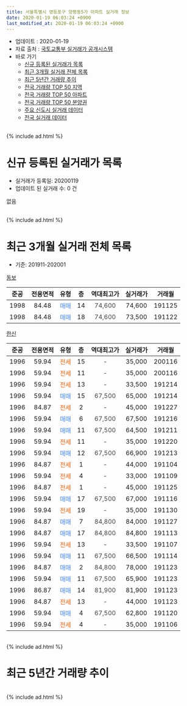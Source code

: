 ```yaml
---
title: 서울특별시 영등포구 양평동5가 아파트 실거래 정보
date: 2020-01-19 06:03:24 +0900
last_modified_at: 2020-01-19 06:03:24 +0900
---
```


* 업데이트 : 2020-01-19
* 자료 출처 : [국토교통부 실거래가 공개시스템](http://rt.molit.go.kr)
* 바로 가기
    * [신규 등록된 실거래가 목록](#신규-등록된-실거래가-목록)
    * [최근 3개월 실거래 전체 목록](#최근-3개월-실거래-전체-목록)
    * [최근 5년간 거래량 추이](#최근-5년간-거래량-추이)
    * [전국 거래량 TOP 50 지역](https://apt-info.github.io/apt-trade-info/최근-3개월-전국에서-가장-거래가-많이-발생한-지역)
    * [전국 거래량 TOP 50 아파트](https://apt-info.github.io/apt-trade-info/최근-3개월-전국에서-가장-거래가-많이-발생한-아파트)
    * [전국 거래량 TOP 50 분양권](https://apt-info.github.io/apt-trade-info/최근-3개월-전국에서-가장-거래가-많이-발생한-분양권)
    * [주요 신도시 실거래 데이터](https://apt-info.github.io/apt-trade-info/주요-신도시)
    * [전국 실거래 데이터](https://apt-info.github.io/apt-trade-info/전국)
<br>
{% include ad.html %}
<br>

# 신규 등록된 실거래가 목록
* 실거래가 등록일: 20200119
* 업데이트 된 실거래 수: 0 건

없음

<br>
{% include ad.html %}
<br>

# 최근 3개월 실거래 전체 목록
* 기준: 201911-202001


[동보](https://search.naver.com/search.naver?query=%EC%84%9C%EC%9A%B8%ED%8A%B9%EB%B3%84%EC%8B%9C+%EC%98%81%EB%93%B1%ED%8F%AC%EA%B5%AC+%EC%96%91%ED%8F%89%EB%8F%995%EA%B0%80+%EB%8F%99%EB%B3%B4)

|준공|전용면적|유형|층|역대최고가|실거래가|거래월|
|:---:|:---:|:---:|:---:|:---:|:---:|:---:|
|1998|84.48|<span style="color:#4285f3">매매</span>|14|<span style="color:#444444">74,600</span>|74,600|191125|
|1998|84.48|<span style="color:#4285f3">매매</span>|18|<span style="color:#444444">74,600</span>|73,500|191122|

[한신](https://search.naver.com/search.naver?query=%EC%84%9C%EC%9A%B8%ED%8A%B9%EB%B3%84%EC%8B%9C+%EC%98%81%EB%93%B1%ED%8F%AC%EA%B5%AC+%EC%96%91%ED%8F%89%EB%8F%995%EA%B0%80+%ED%95%9C%EC%8B%A0)

|준공|전용면적|유형|층|역대최고가|실거래가|거래월|
|:---:|:---:|:---:|:---:|:---:|:---:|:---:|
|1996|59.94|<span style="color:#ff5a00">전세</span>|15|<span style="color:#444444">-</span>|35,000|200116|
|1996|59.94|<span style="color:#ff5a00">전세</span>|11|<span style="color:#444444">-</span>|35,000|200116|
|1996|59.94|<span style="color:#ff5a00">전세</span>|13|<span style="color:#444444">-</span>|33,500|191214|
|1996|59.94|<span style="color:#4285f3">매매</span>|15|<span style="color:#444444">67,500</span>|65,000|191214|
|1996|84.87|<span style="color:#ff5a00">전세</span>|2|<span style="color:#444444">-</span>|45,000|191227|
|1996|59.94|<span style="color:#4285f3">매매</span>|6|<span style="color:#444444">67,500</span>|67,500|191216|
|1996|59.94|<span style="color:#4285f3">매매</span>|11|<span style="color:#444444">67,500</span>|64,500|191211|
|1996|59.94|<span style="color:#ff5a00">전세</span>|11|<span style="color:#444444">-</span>|35,000|191220|
|1996|59.94|<span style="color:#4285f3">매매</span>|12|<span style="color:#444444">67,500</span>|66,900|191213|
|1996|84.87|<span style="color:#ff5a00">전세</span>|1|<span style="color:#444444">-</span>|44,000|191104|
|1996|59.94|<span style="color:#ff5a00">전세</span>|4|<span style="color:#444444">-</span>|33,000|191109|
|1996|84.87|<span style="color:#ff5a00">전세</span>|1|<span style="color:#444444">-</span>|45,000|191125|
|1996|59.94|<span style="color:#4285f3">매매</span>|17|<span style="color:#444444">67,500</span>|67,000|191116|
|1996|59.94|<span style="color:#ff5a00">전세</span>|19|<span style="color:#444444">-</span>|35,000|191130|
|1996|84.87|<span style="color:#4285f3">매매</span>|7|<span style="color:#444444">84,800</span>|84,000|191127|
|1996|84.87|<span style="color:#4285f3">매매</span>|17|<span style="color:#444444">84,800</span>|84,800|191113|
|1996|59.94|<span style="color:#ff5a00">전세</span>|13|<span style="color:#444444">-</span>|33,500|191107|
|1996|59.94|<span style="color:#4285f3">매매</span>|11|<span style="color:#444444">67,500</span>|66,500|191114|
|1996|84.87|<span style="color:#4285f3">매매</span>|2|<span style="color:#444444">84,800</span>|78,000|191123|
|1996|59.94|<span style="color:#4285f3">매매</span>|11|<span style="color:#444444">67,500</span>|65,900|191123|
|1996|86.87|<span style="color:#4285f3">매매</span>|14|<span style="color:#444444">81,900</span>|81,900|191123|
|1996|84.87|<span style="color:#ff5a00">전세</span>|13|<span style="color:#444444">-</span>|44,000|191123|
|1996|59.94|<span style="color:#4285f3">매매</span>|4|<span style="color:#444444">67,500</span>|62,800|191120|
|1996|59.94|<span style="color:#ff5a00">전세</span>|4|<span style="color:#444444">-</span>|35,000|191106|


<br>
{% include ad.html %}
<br>

# 최근 5년간 거래량 추이


<div style="width:100%;">
    <canvas id="deal_progress" height="200"></canvas>
</div>

<script>
new Chart(document.getElementById("deal_progress"), {
    type: 'line',
    data: {
        labels: ['201501','201502','201503','201504','201505','201506','201507','201508','201509','201510','201511','201512','201601','201602','201603','201604','201605','201606','201607','201608','201609','201610','201611','201612','201701','201702','201703','201704','201705','201706','201707','201708','201709','201710','201711','201712','201801','201802','201803','201804','201805','201806','201807','201808','201809','201810','201811','201812','201901','201902','201903','201904','201905','201906','201907','201908','201909','201910','201911','201912','202001'],
        datasets: [{
            label: '매매',
            pointRadius: 1,
            data: [20, 11, 21, 15, 13, 11, 20, 15, 12, 7, 10, 1, 6, 4, 5, 16, 14, 14, 12, 15, 8, 12, 6, 3, 4, 7, 16, 6, 13, 12, 22, 5, 8, 5, 6, 5, 10, 9, 8, 9, 4, 10, 10, 18, 0, 2, 0, 0, 1, 0, 0, 4, 8, 6, 9, 5, 6, 11, 10, 4, 0],
            borderColor: "rgba(255, 201, 14, 1)",
            backgroundColor: "rgba(255, 201, 14, 0.5)",
            fill: false,
            lineTension: 0
        },{
            label: '전월세',
            pointRadius: 1,
            data: [14, 8, 14, 13, 10, 8, 11, 18, 16, 18, 8, 13, 8, 6, 10, 12, 14, 10, 14, 18, 11, 15, 14, 15, 17, 7, 14, 10, 12, 8, 15, 17, 13, 12, 4, 7, 17, 8, 14, 11, 16, 13, 10, 10, 2, 8, 17, 14, 10, 11, 11, 5, 12, 7, 10, 12, 15, 20, 7, 3, 2],
            borderColor: "rgba(0, 141, 185, 1)",
            backgroundColor: "rgba(0, 141, 185, 0.5)",
            fill: false,
            lineTension: 0
        }
        ]
    },
    options: {
        responsive: true,
        title: {
            display: false
        },
        tooltips: {
            mode: 'index',
            intersect: false
        },
        hover: {
            mode: 'nearest',
            intersect: true
        },
        scales: {
            xAxes: [{
                display: true,
                scaleLabel: {
                    display: true,
                    labelString: '년/월'
                }
            }],
            yAxes: [{
                display: true,
                ticks: {
                    suggestedMin: 0,
                },
                scaleLabel: {
                    display: true,
                    labelString: '실거래 수'
                }
            }]
        }
    }
});

</script>


<br>
{% include ad.html %}
<br>

